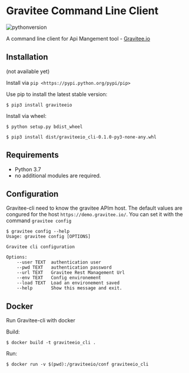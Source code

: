 # Gravitee Command Line Client

![pythonversion](https://img.shields.io/badge/python-3.7-brightgreen.svg?logo=Python&style=for-the-badge)

A command line client for Api Mangement tool - [Gravitee.io](https://gravitee.io/)


## Installation

(not available yet)

Install via `pip <https://pypi.python.org/pypi/pip>`

Use pip to install the latest stable version:

`$ pip3 install graviteeio`

Install via wheel:

`$ python setup.py bdist_wheel`

`$ pip3 install dist/graviteeio_cli-0.1.0-py3-none-any.whl`

## Requirements

 * Python 3.7
 * no additional modules are required.

## Configuration
Gravitee-cli need to know the gravitee APIm host. The default values are congured for the host `https://demo.gravitee.io/`. You can set it with the command `gravitee config`


	$ gravitee config --help
	Usage: gravitee config [OPTIONS]

    Gravitee cli configuration

    Options:
        --user TEXT  authentication user
        --pwd TEXT   authentication password
        --url TEXT   Gravitee Rest Management Url
        --env TEXT   Config environement
        --load TEXT  Load an environement saved
        --help       Show this message and exit.

## Docker
Run Gravitee-cli with docker

Build:

`$ docker build -t graviteeio_cli .`

Run:

`$ docker run -v $(pwd):/graviteeio/conf graviteeio_cli`

